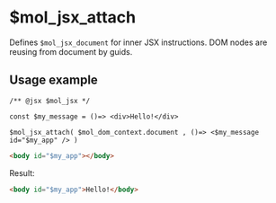 # $mol_jsx_attach

Defines `$mol_jsx_document` for inner JSX instructions. DOM nodes are reusing from document by guids.

## Usage example

```tsx
/** @jsx $mol_jsx */

const $my_message = ()=> <div>Hello!</div>

$mol_jsx_attach( $mol_dom_context.document , ()=> <$my_message id="$my_app" /> )
```

```html
<body id="$my_app"></body>
```

Result:

```html
<body id="$my_app">Hello!</body>
```
